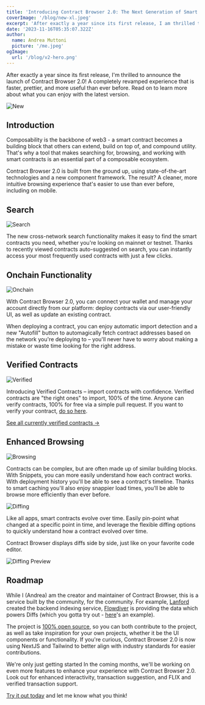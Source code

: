 ```yaml
---
title: 'Introducing Contract Browser 2.0: The Next Generation of Smart Contract Development'
coverImage: '/blog/new-xl.jpeg'
excerpt: 'After exactly a year since its first release, I am thrilled to announce the launch of Contract Browser 2.0! A completely revamped experience that is faster, prettier, and more useful than ever before. Read on to learn more about what you can enjoy with the latest version.'
date: '2023-11-16T05:35:07.322Z'
author:
  name: Andrea Muttoni
  picture: '/me.jpeg'
ogImage:
  url: '/blog/v2-hero.png'
---
```


After exactly a year since its first release, I'm thrilled to announce the launch of Contract Browser 2.0! A completely revamped experience that is faster, prettier, and more useful than ever before. Read on to learn more about what you can enjoy with the latest version.

![New](/blog/new.jpeg)

## Introduction

Composability is the backbone of web3 - a smart contract becomes a building block that others can extend, build on top of, and compound utility. That's why a tool that makes searching for, browsing, and working with smart contracts is an essential part of a composable ecosystem. 

Contract Browser 2.0 is built from the ground up, using state-of-the-art technologies and a new component framework. The result? A cleaner, more intuitive browsing experience that's easier to use than ever before, including on mobile.

## Search

![Search](/blog/search.jpeg)

The new cross-network search functionality makes it easy to find the smart contracts you need, whether you're looking on mainnet or testnet. Thanks to recently viewed contracts auto-suggested on search, you can instantly access your most frequently used contracts with just a few clicks.

## Onchain Functionality

![Onchain](/blog/onchain.jpeg)

With Contract Browser 2.0, you can connect your wallet and manage your account directly from our platform: deploy contracts via our user-friendly UI, as well as update an existing contract. 

When deploying a contract, you can enjoy automatic import detection and a new "Autofill" button to automagically fetch contract addresses based on the network you're deploying to – you'll never have to worry about making a mistake or waste time looking for the right address.

## Verified Contracts

![Verified](/blog/verified.jpeg)

Introducing Verified Contracts – import contracts with confidence. Verified contracts are "the right ones" to import, 100% of the time. Anyone can verify contracts, 100% for free via a simple pull request. 
If you want to verify your contract, [do so here](https://github.com/muttoni/contract-browser-new/blob/main/lib/verified-contracts.ts). 

[See all currently verified contracts &rarr;](/verified)

## Enhanced Browsing

![Browsing](/blog/browsing.jpeg)

Contracts can be complex, but are often made up of similar building blocks. With Snippets, you can more easily understand how each contract works. With deployment history you'll be able to see a contract's timeline. Thanks to smart caching you'll also enjoy snappier load times, you'll be able to browse more efficiently than ever before. 

![Diffing](/blog/diffs.jpeg)

Like all apps, smart contracts evolve over time. Easily pin-point what changed at a specific point in time, and leverage the flexible diffing options to quickly understand how a contract evolved over time.  

Contract Browser displays diffs side by side, just like on your favorite code editor.

![Diffing Preview](/blog/diffs2.jpeg)

## Roadmap

While I (Andrea) am the creator and maintainer of Contract Browser, this is a service built by the community, for the community. For example, [Lanford](https://github.com/LanfordCai) created the backend indexing service, [Flowdiver](https://flowdiver.io) is providing the data which powers Diffs (which you gotta try out - [here](https://contractbrowser.com/A.1d7e57aa55817448.MetadataViews/events)'s an example).

The project is [100% open source](https://github.com/muttoni/contract-browser-new), so you can both contribute to the project, as well as take inspiration for your own projects, whether it be the UI components or functionality. If you're curious, Contract Browser 2.0 is now using NextJS and Tailwind to better align with industry standards for easier contributions.

We're only just getting started In the coming months, we'll be working on even more features to enhance your experience with Contract Browser 2.0. Look out for enhanced interactivity, transaction suggestion, and FLIX and verified transaction support.

[Try it out today](https://contractbrowser.com) and let me know what you think!